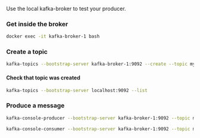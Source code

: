 Use the local kafka-broker to test your producer.

### Get inside the broker

```bash
docker exec -it kafka-broker-1 bash
```

### Create a topic

```bash
kafka-topics --bootstrap-server kafka-broker-1:9092 --create --topic my-topic
```

#### Check that topic was created

```bash
kafka-topics --bootstrap-server localhost:9092 --list
```

### Produce a message

```bash
kafka-console-producer --bootstrap-server kafka-broker-1:9092 --topic my-topic
```

```bash
kafka-console-consumer --bootstrap-server kafka-broker-1:9092 --topic my-topic --from-beginning
```
